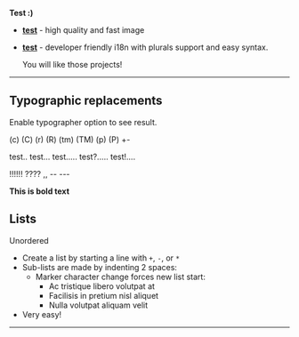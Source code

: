 __Test :)__

- __[test](https://nodeca.github.io/pica/demo/)__ - high quality and fast image
- __[test](https://github.com/nodeca/babelfish/)__ - developer friendly
  i18n with plurals support and easy syntax.


  You will like those projects!


---

## Typographic replacements

Enable typographer option to see result.

(c) (C) (r) (R) (tm) (TM) (p) (P) +-

test.. test... test..... test?..... test!....

!!!!!! ???? ,,  -- ---

**This is bold text**


## Lists

Unordered

+ Create a list by starting a line with `+`, `-`, or `*`
+ Sub-lists are made by indenting 2 spaces:
  - Marker character change forces new list start:
    * Ac tristique libero volutpat at
    + Facilisis in pretium nisl aliquet
    - Nulla volutpat aliquam velit
+ Very easy!


***